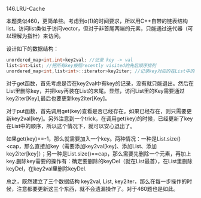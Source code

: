 146.LRU-Cache

本题类似460，更简单些。考虑到o(1)的时间要求，所以用C++自带的链表结构list。访问list类似于访问vector，但对于非首尾两端的元素，只能通过迭代器（可以理解为指针）来访问。

设计如下的数据结构：
```cpp
unordered_map<int,int>key2val; //记录 key -> val
list<int>List; //把所有key按照recently visited的先后顺序排列
unordered_map<int,list<int>::iterator>key2iter; //记录key对应的在List中的迭代器位置
```

对于get函数，首先考虑是否在key2val中有key的记录，没有就只能退出。然后在List里删除key，并把key再装在List的末尾。显然，访问List里的Key需要通过key2iter[Key],最后也要更新key2iter[Key]。

对于put函数，首先调用get(key)查看是否已经存在。如果已经存在，则只需要更新key2val[key]。另外注意到一个trick，在调用get(key)的时候，已经更新了key在List中的顺序，所以这个情况下，就可以安心退出了。

如果get(key)==-1，那么就需要加入一个key。两种情况：一种是List.size()<cap，那么直接加key（需要添加key2val[key]、添加List、添加key2iter[key]）；另一种是List.size()==cap，那么需要先删除一个元素，再加上key.删除key需要的操作有：确定要删除的keyDel（就在List最首），在List里删除keyDel，在key2val里删除keyDel.

总之，既然建立了三个数据结构 key2val, List, key2iter，那么在每一步操作的时候，注意都要更新这三个东西，就不会遗漏操作了。对于460题也是如此。
